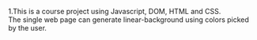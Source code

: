 1.This is a course project using Javascript, DOM, HTML and CSS.<br>
The single web page can generate linear-background using colors picked by the user.
